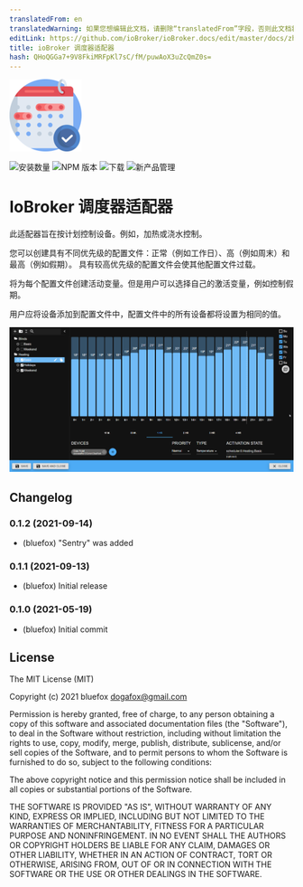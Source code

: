 ```yaml
---
translatedFrom: en
translatedWarning: 如果您想编辑此文档，请删除“translatedFrom”字段，否则此文档将再次自动翻译
editLink: https://github.com/ioBroker/ioBroker.docs/edit/master/docs/zh-cn/adapterref/iobroker.scheduler/README.md
title: ioBroker 调度器适配器
hash: QHoQGGa7+9V8FkiMRFpKl7sC/fM/puwAoX3uZcQmZ0s=
---
```

![标识](../../../en/adapterref/iobroker.scheduler/admin/scheduler.png)

![安装数量](http://iobroker.live/badges/scheduler-stable.svg)
![NPM 版本](http://img.shields.io/npm/v/iobroker.scheduler.svg)
![下载](https://img.shields.io/npm/dm/iobroker.scheduler.svg)
![新产品管理](https://nodei.co/npm/iobroker.scheduler.png?downloads=true)

# IoBroker 调度器适配器
此适配器旨在按计划控制设备。例如，加热或浇水控制。

您可以创建具有不同优先级的配置文件：正常（例如工作日）、高（例如周末）和最高（例如假期）。
具有较高优先级的配置文件会使其他配置文件过载。

将为每个配置文件创建活动变量。但是用户可以选择自己的激活变量，例如控制假期。

用户应将设备添加到配置文件中，配置文件中的所有设备都将设置为相同的值。

![截屏](../../../en/adapterref/iobroker.scheduler/img/scheduler.png)

<!-- 下一版本的占位符（在行首）：

### __工作进行中__ -->

## Changelog
### 0.1.2 (2021-09-14)
* (bluefox) "Sentry" was added
 
### 0.1.1 (2021-09-13)
* (bluefox) Initial release

### 0.1.0 (2021-05-19)
* (bluefox) Initial commit

## License
The MIT License (MIT)

Copyright (c) 2021 bluefox <dogafox@gmail.com>

Permission is hereby granted, free of charge, to any person obtaining a copy
of this software and associated documentation files (the "Software"), to deal
in the Software without restriction, including without limitation the rights
to use, copy, modify, merge, publish, distribute, sublicense, and/or sell
copies of the Software, and to permit persons to whom the Software is
furnished to do so, subject to the following conditions:

The above copyright notice and this permission notice shall be included in all
copies or substantial portions of the Software.

THE SOFTWARE IS PROVIDED "AS IS", WITHOUT WARRANTY OF ANY KIND, EXPRESS OR
IMPLIED, INCLUDING BUT NOT LIMITED TO THE WARRANTIES OF MERCHANTABILITY,
FITNESS FOR A PARTICULAR PURPOSE AND NONINFRINGEMENT. IN NO EVENT SHALL THE
AUTHORS OR COPYRIGHT HOLDERS BE LIABLE FOR ANY CLAIM, DAMAGES OR OTHER
LIABILITY, WHETHER IN AN ACTION OF CONTRACT, TORT OR OTHERWISE, ARISING FROM,
OUT OF OR IN CONNECTION WITH THE SOFTWARE OR THE USE OR OTHER DEALINGS IN THE
SOFTWARE.